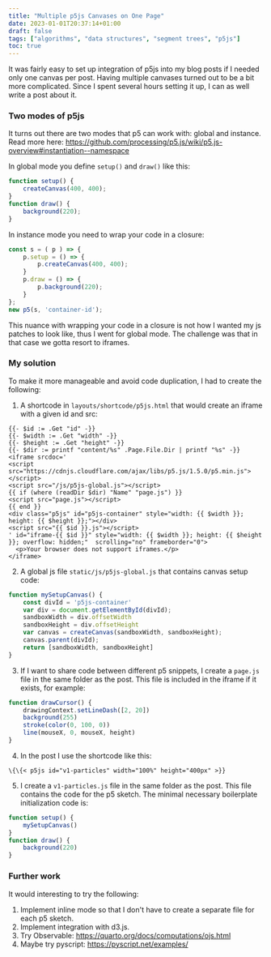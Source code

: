 ```yaml
---
title: "Multiple p5js Canvases on One Page"
date: 2023-01-01T20:37:14+01:00
draft: false
tags: ["algorithms", "data structures", "segment trees", "p5js"]
toc: true
---
```


It was fairly easy to set up integration of p5js into my blog posts if I
needed only one canvas per post. Having multiple canvases turned out to be
a bit more complicated. Since I spent several hours setting it up, I can
as well write a post about it.

### Two modes of p5js

It turns out there are two modes that p5 can work with: global and instance.
Read more here: https://github.com/processing/p5.js/wiki/p5.js-overview#instantiation--namespace

In global mode you define `setup()` and `draw()` like this:

```javascript
function setup() {
    createCanvas(400, 400);
}
function draw() {
    background(220);
}
```

In instance mode you need to wrap your code in a closure:

```javascript
const s = ( p ) => {
    p.setup = () => {
        p.createCanvas(400, 400);
    }
    p.draw = () => {
        p.background(220);
    }
};
new p5(s, 'container-id');
```

This nuance with wrapping your code in a closure is not how I wanted my js
patches to look like, thus I went for global mode. The challenge was that
in that case we gotta resort to iframes.

### My solution

To make it more manageable and avoid code duplication, I had to create the
following:

1. A shortcode in `layouts/shortcode/p5js.html` that would create an iframe with a given id and src:
```text
{{- $id := .Get "id" -}}
{{- $width := .Get "width" -}}
{{- $height := .Get "height" -}}
{{- $dir := printf "content/%s" .Page.File.Dir | printf "%s" -}}
<iframe srcdoc='
<script src="https://cdnjs.cloudflare.com/ajax/libs/p5.js/1.5.0/p5.min.js"></script>
<script src="/js/p5js-global.js"></script>
{{ if (where (readDir $dir) "Name" "page.js") }}
<script src="page.js"></script>
{{ end }}
<div class="p5js" id="p5js-container" style="width: {{ $width }}; height: {{ $height }};"></div>
<script src="{{ $id }}.js"></script>
' id="iframe-{{ $id }}" style="width: {{ $width }}; height: {{ $height }}; overflow: hidden;"  scrolling="no" frameborder="0">
  <p>Your browser does not support iframes.</p>
</iframe>
```
2. A global js file `static/js/p5js-global.js` that contains canvas setup code:
```javascript
function mySetupCanvas() {
    const divId = 'p5js-container'
    var div = document.getElementById(divId);
    sandboxWidth = div.offsetWidth
    sandboxHeight = div.offsetHeight
    var canvas = createCanvas(sandboxWidth, sandboxHeight);
    canvas.parent(divId);
    return [sandboxWidth, sandboxHeight]
}
```
3. If I want to share code between different p5 snippets, I create a `page.js` file
in the same folder as the post. This file is included in the iframe if it exists,
for example:
```javascript
function drawCursor() {
    drawingContext.setLineDash([2, 20])
    background(255)
    stroke(color(0, 100, 0))
    line(mouseX, 0, mouseX, height)
}
```
4. In the post I use the shortcode like this:
```text
\{\{< p5js id="v1-particles" width="100%" height="400px" >}}
```
5. I create a `v1-particles.js` file in the same folder as the post.
This file contains the code for the p5 sketch. The minimal necessary boilerplate
initialization code is:
```javascript
function setup() {
    mySetupCanvas()
}
function draw() {
    background(220)
}
```

### Further work

It would interesting to try the following:

1. Implement inline mode so that I don't have to create a separate file for
each p5 sketch.
2. Implement integration with d3.js.
3. Try Observable: https://quarto.org/docs/computations/ojs.html
4. Maybe try pyscript: https://pyscript.net/examples/